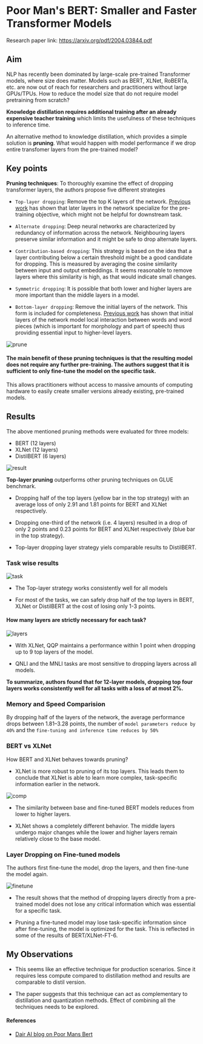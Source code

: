 # Poor Man's BERT: Smaller and Faster Transformer Models

Research paper link: https://arxiv.org/pdf/2004.03844.pdf

## Aim

NLP has recently been dominated by large-scale pre-trained Transformer models, where size does matter. Models such as BERT, XLNet, RoBERTa, etc. are now out of reach for researchers and practitioners without large GPUs/TPUs. How to reduce the model size that do not require model pretraining from scratch?

**Knowledge distillation requires additional training after an already expensive teacher training** which limits the usefulness of these techniques to inference time.

An alternative method to knowledge distillation, which provides a simple solution is **pruning**. What would happen with model performance if we drop entire transfomer layers from the pre-trained model?

## Key points

**Pruning techniques**: To thoroughly examine the effect of dropping transformer layers, the authors propose five different strategies

- `Top-layer dropping`: Remove the top K layers of the network. [Previous work](https://arxiv.org/abs/1909.01380) has shown that later layers in the network specialize for the pre-training objective, which might not be helpful for downstream task.

- `Alternate dropping`: Deep neural networks are characterized by redundancy of information across the network. Neighbouring layers preserve similar information and it might be safe to drop alternate layers.

- `Contribution-based dropping`: This strategy is based on the idea that a layer contributing below a certain threshold might be a good candidate for dropping. This is measured by averaging the cosine similarity between input and output embeddings. It seems reasonable to remove layers where this similarity is high, as that would indicate small changes.

- `Symmetric dropping`: It is possible that both lower and higher layers are more important than the middle layers in a model.

- `Bottom-layer dropping`: Remove the initial layers of the network. This form is included for completeness. [Previous work](https://www.aclweb.org/anthology/N19-1112/) has shown that initial layers of the network model local interaction between words and word pieces (which is important for morphology and part of speech) thus providing essential input to higher-level layers.

![prune](./figs/drop.png)


#### The main benefit of these pruning techniques is that the resulting model does not require any further pre-training. The authors suggest that it is sufficient to only fine-tune the model on the specific task.

This allows practitioners without access to massive amounts of computing hardware to easily create smaller versions already existing, pre-trained models.

## Results

The above mentioned pruning methods were evaluated for three models:

- BERT (12 layers)
- XLNet (12 layers)
- DistilBERT (6 layers)

![result](./figs/result.png)

**Top-layer pruning** outperforms other pruning techniques on GLUE benchmark.

- Dropping half of the top layers (yellow bar in the top strategy) with an average loss of only 2.91 and 1.81 points for BERT and XLNet respectively.

- Dropping one-third of the network (i.e. 4 layers) resulted in a drop of only 2 points and 0.23 points for BERT and XLNet respectively (blue bar in the top strategy).

- Top-layer dropping layer strategy yiels comparable results to DistilBERT.

### Task wise results

![task](./figs/task.png)

- The Top-layer strategy works consistently well for all models

- For most of the tasks, we can safely drop half of the top layers in BERT, XLNet or DistilBERT at the cost of losing only 1-3 points.

#### How many layers are strictly necessary for each task?


![layers](./figs/layers.png)

- With XLNet, QQP maintains a performance within 1 point when dropping up to 9 top layers of the model.

- QNLI and the MNLI tasks are most sensitive to dropping layers across all models.


**To summarize, authors found that for 12-layer models, dropping top four layers works consistently well for all tasks with a loss of at most 2%.**

### Memory and Speed Comparision

By dropping half of the layers of the network, the average performance drops between 1.81–3.28 points, the number of `model parameters reduce by 40%` and the `fine-tuning and inference time reduces by 50%`

### BERT vs XLNet

How BERT and XLNet behaves towards pruning?

- XLNet is more robust to pruning of its top layers. This leads them to conclude that XLNet is able to learn more complex, task-specific information earlier in the network.

![comp](./figs/bert_xlnet.png)

- The similarity between base and fine-tuned BERT models reduces from lower to higher layers.

- XLNet shows a completely different behavior. The middle layers undergo major changes while the lower and higher layers remain relatively close to the base model.

### Layer Dropping on Fine-tuned models

The authors first fine-tune the model, drop the layers, and then fine-tune the model again.

![finetune](./figs/finetune.png)

- The result shows that the method of dropping layers directly from a pre-trained model does not lose any critical information which was essential for a specific task.

- Pruning a fine-tuned model may lose task-specific information since after fine-tuning, the model is optimized for the task. This is reflected in some of the results of BERT/XLNet-FT-6.

## My Observations

- This seems like an effective technique for production scenarios. Since it requires less compute compared to distillation method and results are comparable to distil version.

- The paper suggests that this technique can act as complementary to distillation and quantization methods. Effect of combining all the techniques needs to be explored.

#### References

- [Dair AI blog on Poor Mans Bert](https://medium.com/dair-ai/poor-mans-bert-why-pruning-is-better-than-knowledge-distillation-%EF%B8%8F-f9652a1dc2bd)